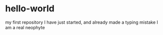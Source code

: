 # hello-world
my first repository
I have just started, and already made a typing mistake
I am a real neophyte

